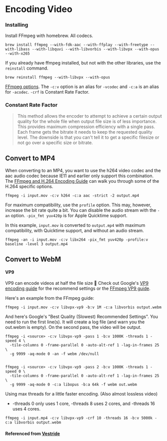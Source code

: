 # Encoding Video

### Installing

Install FFmpeg with homebrew. All codecs.

```shell
brew install ffmpeg --with-fdk-aac --with-ffplay --with-freetype --with-libass --with-libquvi --with-libvorbis --with-libvpx --with-opus --with-x265
```

If you already have ffmpeg installed, but not with the other libraries, use the `reinstall` command.

```shell
brew reinstall ffmpeg --with-libvpx --with-opus
```

[FFmpeg options](https://ffmpeg.org/ffmpeg.html#Options). The `-c:v` option is an alias for `-vcodec` and `-c:a` is an alias for `-acodec`. `-crf` is Constant Rate Factor.

### Constant Rate Factor

> This method allows the encoder to attempt to achieve a certain output quality for the whole file when output file size is of less importance. This provides maximum compression efficiency with a single pass. Each frame gets the bitrate it needs to keep the requested quality level. The downside is that you can't tell it to get a specific filesize or not go over a specific size or bitrate.

## Convert to MP4

When converting to an MP4, you want to use the h264 video codec and the aac audio codec because IE11 and earlier only support this combination. The [FFmpeg and H.264 Encoding Guide](https://trac.ffmpeg.org/wiki/Encode/H.264) can walk you through some of the H.264 specific options.

```shell
ffmpeg -i input.mov -c:v h264 -c:a aac -strict -2 output.mp4
```

For maximum compatibility, use the `profile` option. This may, however, increase the bit rate quite a bit. You can disable the audio stream with the `-an` option. `-pix_fmt yuv420p` is for Apple Quicktime support.

In this example, `input.mov` is converted to `output.mp4` with maximum compatibility, with Quicktime support, and without an audio stream.

```shell
ffmpeg -an -i input.mov -c:v libx264 -pix_fmt yuv420p -profile:v baseline -level 3 output.mp4
```

## Convert to WebM

#### VP9

VP9 can encode videos at half the file size :clap: Check out Google's [VP9 encoding guide](http://wiki.webmproject.org/ffmpeg/vp9-encoding-guide) for the recommend settings or the [FFmpeg VP9 guide](https://trac.ffmpeg.org/wiki/Encode/VP9).

Here's an example from the FFmpeg guide:

```shell
ffmpeg -i input.mov -c:v libvpx-vp9 -b:v 1M -c:a libvorbis output.webm
```

And here's Google's "Best Quality (Slowest) Recommended Settings". You need to run the first line(s). It will create a log file (and warn you the out.webm is empty). On the second pass, the video will be output.

```shell
ffmpeg -i <source> -c:v libvpx-vp9 -pass 1 -b:v 1000K -threads 1 -speed 4 \
  -tile-columns 0 -frame-parallel 0 -auto-alt-ref 1 -lag-in-frames 25 \
  -g 9999 -aq-mode 0 -an -f webm /dev/null


ffmpeg -i <source> -c:v libvpx-vp9 -pass 2 -b:v 1000K -threads 1 -speed 0 \
  -tile-columns 0 -frame-parallel 0 -auto-alt-ref 1 -lag-in-frames 25 \
  -g 9999 -aq-mode 0 -c:a libopus -b:a 64k -f webm out.webm
```

Using max threads for a little faster encoding. (Also almost lossless video)
* -threads 0 only uses 1 core, -threads 8 uses 2 cores, and -threads 16 uses 4 cores.

```shell
ffmpeg -i input.mp4 -c:v libvpx-vp9 -crf 10 -threads 16 -b:v 5000k -c:a libvorbis output.webm
```


#### Referenced from [Vestride](https://gist.github.com/Vestride/278e13915894821e1d6f)
